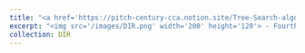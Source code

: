 ```yaml
---
title: "<a href='https://pitch-century-cca.notion.site/Tree-Search-algorithms-MiniMax-Alpha-Beta-and-MCTS-1103c01f25bd4769a9bd994d48658401'> <span style='color:black'> Tree Searches for solving Games </span> </a>"
excerpt: "<img src='/images/DIR.png' width='200' height='120'> - Fourth post on Discover, Implement, Repeat: In this post, I showcase one of the fundation of Reinforcement learning: the MiniMax, Alpha-beta and MCTS algorithms. I also provide code that you can use to play any 1v1 game. <a href='https://pitch-century-cca.notion.site/Tree-Search-algorithms-MiniMax-Alpha-Beta-and-MCTS-1103c01f25bd4769a9bd994d48658401'> Read in Notion </a>"
collection: DIR
---
```


